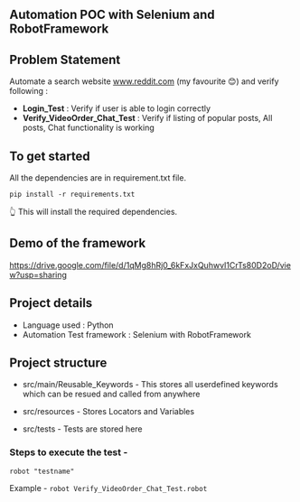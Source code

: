 ## Automation POC with Selenium and RobotFramework

## Problem Statement

Automate a search website www.reddit.com (my favourite :blush:) and verify following :

* **Login_Test** : Verify if user is able to login correctly
* **Verify_VideoOrder_Chat_Test** : Verify if listing of popular posts, All posts, Chat functionality is working

## To get started

All the dependencies are in requirement.txt file.

`pip install -r requirements.txt`

:point_up_2: This will install the required dependencies.

## Demo of the framework 

https://drive.google.com/file/d/1qMg8hRj0_6kFxJxQuhwvI1CrTs80D2oD/view?usp=sharing

## Project details

* Language used : Python
* Automation Test framework : Selenium with RobotFramework

## Project structure

* src/main/Reusable_Keywords - This stores all userdefined keywords which can be resued and called from anywhere

* src/resources - Stores Locators and Variables

* src/tests - Tests are stored here

### Steps to execute the test -

`robot "testname"`

Example - `robot Verify_VideoOrder_Chat_Test.robot`

